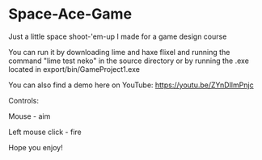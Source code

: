 # Space-Ace-Game
Just a little space shoot-'em-up I made for a game design course

You can run it by downloading lime and haxe flixel and running the
command "lime test neko" in the source directory or by running the
.exe located in export/bin/GameProject1.exe


You can also find a demo here on YouTube: https://youtu.be/ZYnDIlmPnjc




Controls:


Mouse - aim

Left mouse click - fire




Hope you enjoy!
